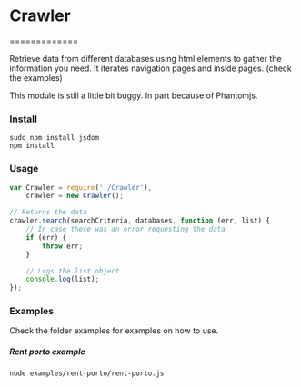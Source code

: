 # Crawler

=============

Retrieve data from different databases using html elements to gather the information you need.
It iterates navigation pages and inside pages. (check the examples)

This module is still a little bit buggy. In part because of Phantomjs.

### Install
```
sudo npm install jsdom
npm install
```

### Usage
```js
var Crawler = require('./Crawler'),
    crawler = new Crawler();

// Returns the data
crawler.search(searchCriteria, databases, function (err, list) {
    // In case there was an error requesting the data
    if (err) {
        throw err;
    }

    // Logs the list object
    console.log(list);
});
```

### Examples
Check the folder examples for examples on how to use.

##### Rent porto example
```
node examples/rent-porto/rent-porto.js
```